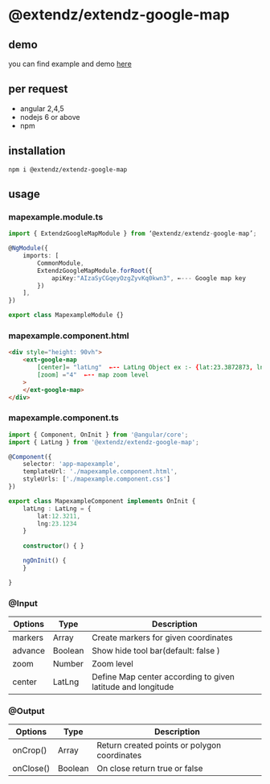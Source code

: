 # @extendz/extendz-google-map

## demo
 you can find example and demo [here](https://extendz.github.io/extendz-live/map)

## per request 

* angular 2,4,5
* nodejs 6 or above
* npm

## installation 

`npm i @extendz/extendz-google-map`

## usage

### mapexample.module.ts

```typescript 
import { ExtendzGoogleMapModule } from ‘@extendz/extendz-google-map’;

@NgModule({
	imports: [
		CommonModule,
		ExtendzGoogleMapModule.forRoot({
			apiKey:"AIzaSyCGqeyOzgZyvKq0kwn3", ←--- Google map key
		})
	],
})

export class MapexampleModule {}

```

### mapexample.component.html

```html
<div style="height: 90vh">
	<ext-google-map 
		[center]= "latLng"  ←-- LatLng Object ex :- {lat:23.3872873, lng:45.3443344}
		[zoom] ="4"  ←-- map zoom level
	>
	</ext-google-map>
</div>
```

### mapexample.component.ts

```typescript
import { Component, OnInit } from '@angular/core';
import { LatLng } from '@extendz/extendz-google-map';

@Component({
	selector: 'app-mapexample',
	templateUrl: './mapexample.component.html',
	styleUrls: ['./mapexample.component.css']
})

export class MapexampleComponent implements OnInit {
	latLng : LatLng = {
		lat:12.3211,
		lng:23.1234
	}
	
	constructor() { }

	ngOnInit() {
	}

}
```

### @Input

Options | Type | Description
------- | ---- | -----------
markers | Array<LatLng> | Create markers for given coordinates 
advance | Boolean | Show hide tool bar(default: false ) 
zoom | Number | Zoom level 
center | LatLng | Define Map center according to given latitude and longitude


### @Output

 Options | Type | Description
------- | ---- | -----------
onCrop() | Array<LatLngInterface> | Return created points or polygon coordinates 
onClose() | Boolean | On close return true or false 
